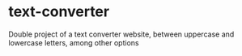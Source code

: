 # text-converter
 Double project of a text converter website, between uppercase and lowercase letters, among other options
